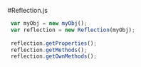 #Reflection.js

```javascript
 var myObj = new myObj();
 var reflection = new Reflection(myObj);
 
 reflection.getProperties();
 reflection.getMethods();
 reflection.getOwnMethods();
 ```